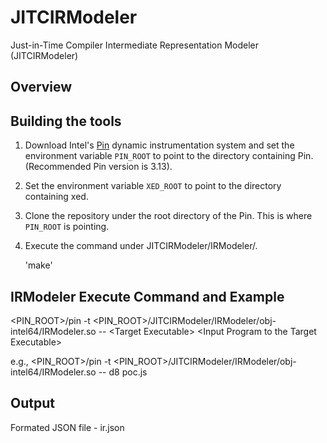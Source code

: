 # JITCIRModeler
Just-in-Time Compiler Intermediate Representation Modeler (JITCIRModeler)

## Overview

## Building the tools
1) Download Intel's [Pin](https://software.intel.com/content/www/us/en/develop/articles/pin-a-dynamic-binary-instrumentation-tool.html) dynamic instrumentation system and set the environment variable `PIN_ROOT` to point to the directory containing Pin. (Recommended Pin version is 3.13).
2) Set the environment variable `XED_ROOT` to point to the directory containing xed.
3) Clone the repository under the root directory of the Pin. This is where `PIN_ROOT` is pointing.
4) Execute the command under JITCIRModeler/IRModeler/.

    'make'

## IRModeler Execute Command and Example

\<PIN\_ROOT\>/pin -t \<PIN\_ROOT\>/JITCIRModeler/IRModeler/obj-intel64/IRModeler.so -- \<Target Executable\> \<Input Program to the Target Executable\>

e.g.,
    \<PIN\_ROOT\>/pin -t \<PIN\_ROOT\>/JITCIRModeler/IRModeler/obj-intel64/IRModeler.so -- d8 poc.js

## Output
Formated JSON file - ir.json
